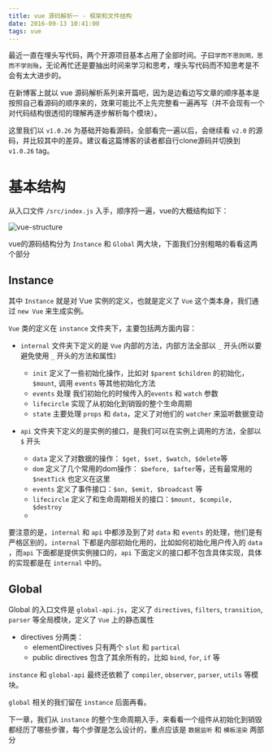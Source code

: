 ```yaml
---
title: vue 源码解析一 - 框架和文件结构
date: 2016-09-13 10:41:00
tags: vue
---
```


最近一直在埋头写代码，两个开源项目基本占用了全部时间。子曰`学而不思则罔，思而不学则殆`，无论再忙还是要抽出时间来学习和思考，埋头写代码而不知思考是不会有太大进步的。

在新博客上就以 vue 源码解析系列来开篇吧，因为是边看边写文章的顺序基本是按照自己看源码的顺序来的，效果可能比不上先完整看一遍再写（并不会现有一个对代码结构很透彻的理解再逐步解析每个模块）。

这里我们以 `v1.0.26` 为基础开始看源码，全部看完一遍以后，会继续看 `v2.0` 的源码，并比较其中的差异。建议看这篇博客的读者都自行clone源码并切换到 `v1.0.26` tag。

# 基本结构

从入口文件 `/src/index.js` 入手，顺序捋一遍，vue的大概结构如下：

![vue-structure](/blog/images/vue-structure.png)

vue的源码结构分为 `Instance` 和 `Global` 两大块，下面我们分别粗略的看看这两个部分

## Instance

其中 `Instance` 就是对 Vue 实例的定义，也就是定义了 `Vue` 这个类本身，我们通过 `new Vue` 来生成实例。

`Vue` 类的定义在 `instance` 文件夹下，主要包括两方面内容：

- `internal` 文件夹下定义的是 `Vue` 内部的方法，内部方法全部以 `_` 开头(所以要避免使用 `_` 开头的方法和属性)
  - `init` 定义了一些初始化操作，比如对 `$parent` `$children` 的初始化，`$mount`, 调用 `events` 等其他初始化方法
  - `events` 处理 我们初始化的时候传入的`events` 和 `watch` 参数
  - `lifecircle` 实现了从初始化到销毁的整个生命周期
  - `state` 主要处理 `props` 和 `data`，定义了对他们的 `watcher` 来监听数据变动

- `api` 文件夹下定义的是实例的接口，是我们可以在实例上调用的方法，全部以 `$` 开头
  - `data` 定义了对数据的操作： `$get, $set, $watch, $delete`等
  - `dom` 定义了几个常用的dom操作： `$before, $after`等，还有最常用的 `$nextTick` 也定义在这里
  - `events` 定义了事件接口：`$on, $emit, $broadcast` 等
  - `lifecircle` 定义了和生命周期相关的接口：`$mount, $compile, $destroy`
  -

要注意的是，`internal` 和 `api` 中都涉及到了对 `data` 和 `events` 的处理，他们是有严格区别的，`internal` 下都是内部初始化用的，比如如何初始化用户传入的 `data` ，而`api` 下面都是提供实例接口的，`api` 下面定义的接口都不包含具体实现，具体的实现都是在 `internal` 中的。


## Global

Global 的入口文件是 `global-api.js`，定义了 `directives`, `filters`, `transition`, `parser` 等全局模块，定义了 `Vue` 上的静态属性

- directives 分两类：
  - elementDirectives 只有两个 `slot` 和 `partical`
  - public directives 包含了其余所有的，比如 `bind`, `for`, `if` 等

`instance` 和 `global-api` 最终还依赖了 `compiler`, `observer`, `parser`, `utils` 等模块。

`global` 相关的我们留在 `instance` 后面再看。

下一章，我们从 `instance` 的整个生命周期入手，来看看一个组件从初始化到销毁都经历了哪些步骤，每个步骤是怎么设计的，重点应该是 `数据监听` 和 `模板渲染` 两部分
